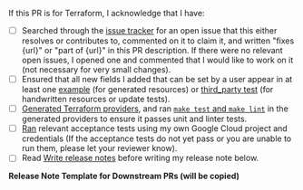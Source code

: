 <!-- Put a description of what this PR is for here, along with any references to issues that this resolves or contributes to -->




<!--
Replace each [ ] with [X] to check it. Switch to the preview view to make it easier to click on links.
These steps will speed up the review process, and we appreciate you spending time on them before sending
your code to be reviewed.
-->
If this PR is for Terraform, I acknowledge that I have:

- [ ] Searched through the [issue tracker](https://github.com/hashicorp/terraform-provider-google/issues) for an open issue that this either resolves or contributes to, commented on it to claim it, and written "fixes {url}" or "part of {url}" in this PR description. If there were no relevant open issues, I opened one and commented that I would like to work on it (not necessary for very small changes).
- [ ] Ensured that all new fields I added that can be set by a user appear in at least one [example](https://github.com/GoogleCloudPlatform/magic-modules/tree/main/mmv1/templates/terraform/examples) (for generated resources) or [third_party test](https://github.com/GoogleCloudPlatform/magic-modules/tree/main/mmv1/third_party/terraform/tests) (for handwritten resources or update tests).
- [ ] [Generated Terraform providers](https://github.com/GoogleCloudPlatform/magic-modules/blob/main/docs/content/get-started/generate-providers.md), and ran [`make test` and `make lint`](https://googlecloudplatform.github.io/magic-modules/docs/getting-started/run-provider-tests/#run-unit-tests) in the generated providers to ensure it passes unit and linter tests.
- [ ] [Ran](https://github.com/GoogleCloudPlatform/magic-modules/blob/main/docs/content/develop/run-tests.md) relevant acceptance tests using my own Google Cloud project and credentials (If the acceptance tests do not yet pass or you are unable to run them, please let your reviewer know).
- [ ] Read [Write release notes](https://googlecloudplatform.github.io/magic-modules/contribute/release-notes/) before writing my release note below.

<!-- AUTOCHANGELOG for Downstream PRs.

Please select one of the following "release-note:" headings:
    - release-note:enhancement
    - release-note:bug
    - release-note:note
    - release-note:new-resource
    - release-note:new-datasource
    - release-note:deprecation
    - release-note:breaking-change
    - release-note:none

Unless you choose release-note:none, please add a release note.

See https://googlecloudplatform.github.io/magic-modules/contribute/release-notes/ for writing good release notes.

You can add more release note blocks if you want more than one CHANGELOG
entry for this PR.
-->
**Release Note Template for Downstream PRs (will be copied)**

```release-note:REPLACEME

```
